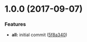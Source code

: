 <a name="1.0.0"></a>
# 1.0.0 (2017-09-07)


### Features

* **all:** initial commit ([5f8a340](https://github.com/tinesoft/ngx-cookieconsent/commit/5f8a340))



